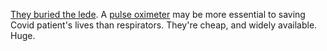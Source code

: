 <a href="https://www.nytimes.com/2020/04/20/opinion/coronavirus-testing-pneumonia.html">They buried the lede</a>. A <a href="https://www.walmart.com/search/?query=pulse%20oximeter">pulse oximeter</a> may be more essential to saving Covid patient's lives than respirators. They're cheap, and widely available. Huge.

